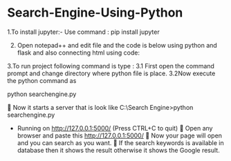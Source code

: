 # Search-Engine-Using-Python
1.To install jupyter:-
 Use command : pip install jupyter

2.	Open notepad++ and edit file and the code is below using python and flask and also connecting html using code:

3.To run project following command is type :
3.1 First open the command prompt and change directory where python file is place.
3.2Now execute the python command as

python searchengine.py

	Now it starts a server that is look like
C:\Search Engine>python searchengine.py
 * Running on http://127.0.0.1:5000/ (Press CTRL+C to quit)
	Open any browser and paste this http://127.0.0.1:5000/ 
	Now your page will open and you can search as you want.
	If the search keywords is available in database then it shows the result otherwise it shows the Google result.
